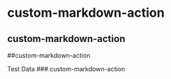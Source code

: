 # custom-markdown-action

## custom-markdown-action

##custom-markdown-action

Test Data ###     custom-markdown-action
